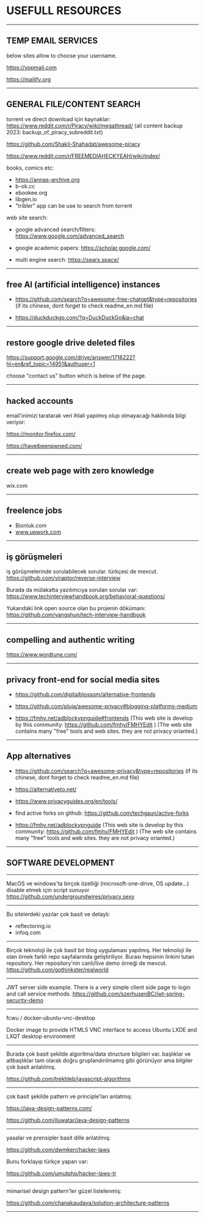 # USEFULL RESOURCES

---

## TEMP EMAIL SERVICES
below sites allow to choose your username.

https://yopmail.com

https://mailify.org

---

## GENERAL FILE/CONTENT SEARCH

torrent ve direct download için kaynaklar:
https://www.reddit.com/r/Piracy/wiki/megathread/ (all content backup 2023: backup_of_piracy_subreddit.txt)

https://github.com/Shakil-Shahadat/awesome-piracy

https://www.reddit.com/r/FREEMEDIAHECKYEAH/wiki/index/

books, comics etc:

- https://annas-archive.org
- b-ok.cc
- ebookee.org
- libgen.io
- "tribler" app can be use to search from torrent

web site search:

- google advanced search/filters: https://www.google.com/advanced_search

- google academic papers: https://scholar.google.com/

- multi engine search: https://searx.space/

---

## free AI (artificial intelligence) instances

- https://github.com/search?q=awesome-free-chatgpt&type=repositories (if its chinese, dont forget to check readme_en.md file)

- https://duckduckgo.com/?q=DuckDuckGo&ia=chat

---

## restore google drive deleted files

https://support.google.com/drive/answer/1716222?hl=en&ref_topic=14951&authuser=1

choose "contact us" button which is below of the page.

---

## hacked accounts

email'inimizi taratarak veri ihlali yapılmış olup olmayacağı hakkında bilgi veriyor:

https://monitor.firefox.com/

https://haveibeenpwned.com/

---

## create web page with zero knowledge

wix.com

---

## freelence jobs

- Bionluk.com
- www.upwork.com

---

## iş görüşmeleri

iş görüşmelerinde sorulabilecek sorular. türkçesi de mevcut.
https://github.com/viraptor/reverse-interview

Burada da mülakatta yazılımcıya sorulan sorular var:
https://www.techinterviewhandbook.org/behavioral-questions/

Yukarıdaki link open source olan bu projenin dökümanı: https://github.com/yangshun/tech-interview-handbook

---

## compelling and authentic writing

https://www.wordtune.com/

---

## privacy front-end for social media sites

- https://github.com/digitalblossom/alternative-frontends

- https://github.com/pluja/awesome-privacy#blogging-platforms-medium

- https://fmhy.net/adblockvpnguide#frontends (This web site is develop by this community: https://github.com/fmhy/FMHYEdit ) (The web site contains many "free" tools and web sites. they are not privacy orianted.)

---

## App alternatives

- https://github.com/search?q=awesome-privacy&type=repositories (if its chinese, dont forget to check readme_en.md file)

- https://alternativeto.net/

- https://www.privacyguides.org/en/tools/

- find active forks on github: https://github.com/techgaun/active-forks

- https://fmhy.net/adblockvpnguide (This web site is develop by this community: https://github.com/fmhy/FMHYEdit ) (The web site contains many "free" tools and web sites. they are not privacy orianted.)

---

## SOFTWARE DEVELOPMENT

---

MacOS ve windows'ta birçok özelliği (microsoft-one-drive, OS update...) disable etmek için script sunuyor
https://github.com/undergroundwires/privacy.sexy

---

Bu sitelerdeki yazılar çok basit ve detaylı:
- reflectoring.io
- infoq.com

---

Birçok teknoloji ile çok basit bir blog uygulaması yapılmış. Her teknoloji ile olan örnek farklı repo sayfalarında geliştiriliyor. Burası hepsinin linkini tutan repository. Her repository'nin canlı/live demo örneği de mevcut.
https://github.com/gothinkster/realworld

---

JWT server side example. There is a very simple client side page to login and call service methods.
https://github.com/szerhusenBC/jwt-spring-security-demo

---

fcwu / docker-ubuntu-vnc-desktop

Docker image to provide HTML5 VNC interface to access Ubuntu LXDE and LXQT desktop environment

---

Burada çok basit şekilde algoritma/data structure bilgileri var. başlıklar ve altbaşlıklar tam olarak doğru gruplandırılmamış gibi görünüyor ama bilgiler çok basit anlatılmış.

https://github.com/trekhleb/javascript-algorithms

---

çok basit şekilde pattern ve principle'ları anlatmış:

https://java-design-patterns.com/

https://github.com/iluwatar/java-design-patterns

---

yasalar ve prensipler basit dille anlatılmış:

https://github.com/dwmkerr/hacker-laws

Bunu forklayıp türkçe yapan var:

https://github.com/umutphp/hacker-laws-tr

---

mimarisel design pattern'ler güzel listelenmiş:

https://github.com/chanakaudaya/solution-architecture-patterns

---